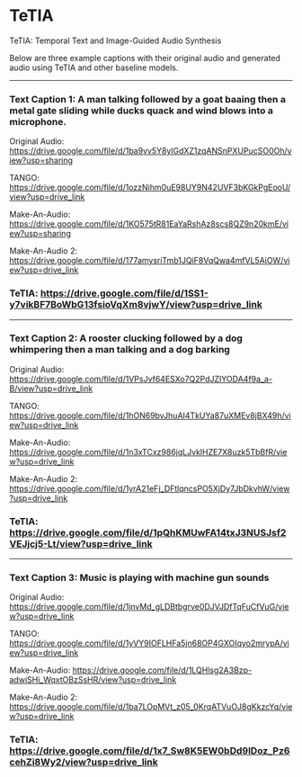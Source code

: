 # TeTIA
TeTIA: Temporal Text and Image-Guided Audio Synthesis

Below are three example captions with their original audio and generated audio using TeTIA and other baseline models. 

**********************************************************************************************************************************************************************************************

### Text Caption 1: A man talking followed by a goat baaing then a metal gate sliding while ducks quack and wind blows into a microphone.

Original Audio: https://drive.google.com/file/d/1ba9vv5Y8ylGdXZ1zqANSnPXUPucSO0Oh/view?usp=sharing

TANGO: https://drive.google.com/file/d/1ozzNihm0uE98UY9N42UVF3bKGkPgEooU/view?usp=drive_link

Make-An-Audio: https://drive.google.com/file/d/1KO575tR81EaYaRshAz8scs8QZ9n20kmE/view?usp=sharing

Make-An-Audio 2: https://drive.google.com/file/d/177amysriTmb1JQiF8VqQwa4mfVL5AjOW/view?usp=drive_link

### TeTIA: https://drive.google.com/file/d/1SS1-y7vikBF7BoWbG13fsioVqXm8vjwY/view?usp=drive_link

**********************************************************************************************************************************************************************************************

### Text Caption 2: A rooster clucking followed by a dog whimpering then a man talking and a dog barking

Original Audio: https://drive.google.com/file/d/1VPsJvf64ESXo7Q2PdJZIYODA4f9a_a-B/view?usp=drive_link

TANGO: https://drive.google.com/file/d/1hON69bvJhuAI4TkUYa87uXMEv8jBX49h/view?usp=drive_link

Make-An-Audio: https://drive.google.com/file/d/1n3xTCxz986jqLJvklHZE7X8uzk5TbBfR/view?usp=drive_link

Make-An-Audio 2: https://drive.google.com/file/d/1yrA21eFj_DFtlqncsPO5XjDy7JbDkvhW/view?usp=drive_link

### TeTIA: https://drive.google.com/file/d/1pQhKMUwFA14txJ3NUSJsf2VEJjcj5-Lt/view?usp=drive_link

**********************************************************************************************************************************************************************************************

### Text Caption 3: Music is playing with machine gun sounds

Original Audio: https://drive.google.com/file/d/1jnvMd_gLDBtbgrve0DJVJDfTqFuCfVuG/view?usp=drive_link

TANGO: https://drive.google.com/file/d/1yVY9IOFLHFa5jn68OP4GXOIqyo2mrypA/view?usp=drive_link

Make-An-Audio: https://drive.google.com/file/d/1LQHlsg2A3Bzp-adwiSHi_WqxtOBzSsHR/view?usp=drive_link

Make-An-Audio 2: https://drive.google.com/file/d/1ba7LOpMVt_z05_0KrqATVuOJ8gKkzcYq/view?usp=drive_link

### TeTIA: https://drive.google.com/file/d/1x7_Sw8K5EW0bDd9lDoz_Pz6cehZi8Wy2/view?usp=drive_link
